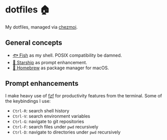 # dotfiles 🏠

My dotfiles, managed via [chezmoi](https://www.chezmoi.io).

## General concepts

- [🐟 Fish](https://fishshell.com) as my shell. POSIX compatibility be damned.
- [🚀 Starship](https://starship.rs) as prompt enhancement.
- [🍺 Homebrew](https://brew.sh) as package manager for macOS.

## Prompt enhancements

I make heavy use of [fzf](https://github.com/junegunn/fzf) for productivity features from the terminal. Some of the keybindings I use:

- `Ctrl-R`: search shell history
- `Ctrl-V`: search environment variables
- `Ctrl-G`: navigate to git repositories
- `Ctrl-F`: search files under `pwd` recursively
- `Ctrl-D`: navigate to directories under `pwd` recursively
